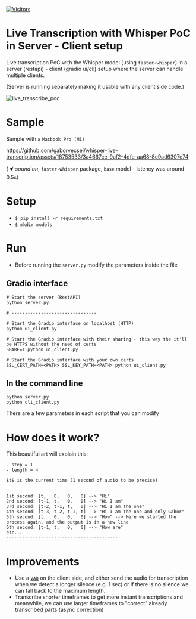 [![Visitors](https://api.visitorbadge.io/api/combined?path=https%3A%2F%2Fgithub.com%2Fgaborvecsei%2Fwhisper-live-transcription&labelColor=%23f47373&countColor=%23d9e3f0&style=flat-square&labelStyle=upper)](https://visitorbadge.io/status?path=https%3A%2F%2Fgithub.com%2Fgaborvecsei%2Fwhisper-live-transcription)

# Live Transcription with Whisper PoC in Server - Client setup

Live transcription PoC with the Whisper model (using `faster-whisper`) in a server (restapi) - client (gradio ui/cli) setup where the server can handle multiple clients.

(Server is running separately making it usable with any client side code.)

![live_transcribe_poc](https://github.com/gaborvecsei/whisper-live-transcription/assets/18753533/6ef1d4ff-2848-4b61-b581-68e331f8ae73)

# Sample

Sample with a `Macbook Pro (M1)`

https://github.com/gaborvecsei/whisper-live-transcription/assets/18753533/3a4667ce-9af2-4dfe-aa68-8c9ad6307e74

(_🔈 sound on_, `faster-whisper` package, `base` model - latency was around 0.5s)

# Setup

- `$ pip install -r requirements.txt`
- `$ mkdir models`

# Run

* Before running the `server.py` modify the parameters inside the file

## Gradio interface

```shell
# Start the server (RestAPI)
python server.py

# --------------------------------

# Start the Gradio interface on localhost (HTTP)
python ui_client.py

# Start the Gradio interface with their sharing - this way the it'll be HTTPS without the need of certs
SHARE=1 python ui_client.py

# Start the Gradio interface with your own certs
SSL_CERT_PATH=<PATH> SSL_KEY_PATH=<PATH> python ui_client.py
```

## In the command line

```shell
python server.py
python cli_client.py
```

There are a few parameters in each script that you can modify

# How does it work?

This beautiful art will explain this:

```
- step = 1
- length = 4

$t$ is the current time (1 second of audio to be precise)

------------------------------------------
1st second: [t,   0,   0,   0] --> "Hi"
2nd second: [t-1, t,   0,   0] --> "Hi I am"
3rd second: [t-2, t-1, t,   0] --> "Hi I am the one"
4th second: [t-3, t-2, t-1, t] --> "Hi I am the one and only Gabor"
5th second: [t,   0,   0,   0] --> "How" --> Here we started the process again, and the output is in a new line
6th second: [t-1, t,   0,   0] --> "How are"
etc...
------------------------------------------

```

# Improvements

- Use a [`VAD`](https://github.com/snakers4/silero-vad) on the client side, and either send the audio for transcription when we detect a longer silence (e.g. 1 sec) or if there is no silence we can fall back to the maximum length.
- Transcribe shorter timeframes to get more instant transcriptions and meanwhile, we can use larger timeframes to "correct" already transcribed parts (async correction)
